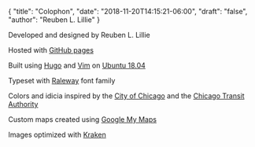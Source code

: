 {
	"title": "Colophon",
	"date": "2018-11-20T14:15:21-06:00",
	"draft": "false",
	"author": "Reuben L. Lillie"
}

Developed and designed by Reuben L. Lillie

Hosted with [GitHub pages](https://github.com/loopnaz/)

Built using [Hugo](https://gohugo.io)
and [Vim](https://www.vim.org/)
on [Ubuntu 18.04](https://www.ubuntu.com/)

Typeset with [Raleway](https://fonts.google.com/specimen/Raleway/) font family

Colors and idicia inspired by the [City of Chicago](https://cityofchicago.org/) 
and the [Chicago Transit Authority](https://www.transitchicago.com/)

Custom maps created using [Google My Maps](https://www.google.com/maps/about/mymaps/)

Images optimized with [Kraken](https://kraken.io/)

